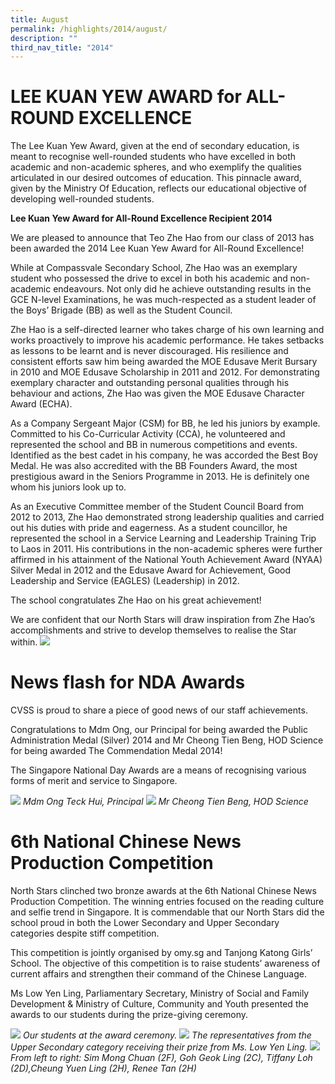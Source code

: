 ```yaml
---
title: August
permalink: /highlights/2014/august/
description: ""
third_nav_title: "2014"
---
```

# LEE KUAN YEW AWARD for ALL-ROUND EXCELLENCE
The Lee Kuan Yew Award, given at the end of secondary education, is meant to recognise well-rounded students who have excelled in both academic and non-academic spheres, and who exemplify the qualities articulated in our desired outcomes of education. This pinnacle award, given by the Ministry Of Education, reflects our educational objective of developing well-rounded students.

**Lee Kuan Yew Award for All-Round Excellence Recipient 2014**

We are pleased to announce that Teo Zhe Hao from our class of 2013 has been awarded the 2014 Lee Kuan Yew Award for All-Round Excellence!  

While at Compassvale Secondary School, Zhe Hao was an exemplary student who possessed the drive to excel in both his academic and non-academic endeavours. Not only did he achieve outstanding results in the GCE N-level Examinations, he was much-respected as a student leader of the Boys’ Brigade (BB) as well as the Student Council.

Zhe Hao is a self-directed learner who takes charge of his own learning and works proactively to improve his academic performance. He takes setbacks as lessons to be learnt and is never discouraged. His resilience and consistent efforts saw him being awarded the MOE Edusave Merit Bursary in 2010 and MOE Edusave Scholarship in 2011 and 2012. For demonstrating exemplary character and outstanding personal qualities through his behaviour and actions, Zhe Hao was given the MOE Edusave Character Award (ECHA).

As a Company Sergeant Major (CSM) for BB, he led his juniors by example. Committed to his Co-Curricular Activity (CCA), he volunteered and represented the school and BB in numerous competitions and events. Identified as the best cadet in his company, he was accorded the Best Boy Medal. He was also accredited with the BB Founders Award, the most prestigious award in the Seniors Programme in 2013. He is definitely one whom his juniors look up to.

As an Executive Committee member of the Student Council Board from 2012 to 2013, Zhe Hao demonstrated strong leadership qualities and carried out his duties with pride and eagerness. As a student councillor, he represented the school in a Service Learning and Leadership Training Trip to Laos in 2011. His contributions in the non-academic spheres were further affirmed in his attainment of the National Youth Achievement Award (NYAA) Silver Medal in 2012 and the Edusave Award for Achievement, Good Leadership and Service (EAGLES) (Leadership) in 2012.

The school congratulates Zhe Hao on his great achievement!

We are confident that our North Stars will draw inspiration from Zhe Hao’s accomplishments and strive to develop themselves to realise the Star within.
![](/images/LKY%20Award.jpeg)

# News flash for NDA Awards
CVSS is proud to share a piece of good news of our staff achievements.

Congratulations to Mdm Ong, our Principal for being awarded the Public Administration Medal (Silver) 2014 and Mr Cheong Tien Beng, HOD Science for being awarded The Commendation Medal 2014! 

The Singapore National Day Awards are a means of recognising various forms of merit and service to Singapore.

![](/images/NDA%202014-1.jpeg)
_Mdm Ong Teck Hui, Principal_
![](/images/NDA%202014-2.jpeg)
_Mr Cheong Tien Beng, HOD Science_

# 6th National Chinese News Production Competition
North Stars clinched two bronze awards at the 6th National Chinese News Production Competition. The winning entries focused on the reading culture and selfie trend in Singapore. It is commendable that our North Stars did the school proud in both the Lower Secondary and Upper Secondary categories despite stiff competition.

This competition is jointly organised by omy.sg and Tanjong Katong Girls’ School. The objective of this competition is to raise students’ awareness of current affairs and strengthen their command of the Chinese Language.

Ms Low Yen Ling, Parliamentary Secretary, Ministry of Social and Family Development & Ministry of Culture, Community and Youth presented the awards to our students during the prize-giving ceremony.

![](/images/Chinese%20News%20Production-1.png)
_Our students at the award ceremony._
![](/images/Chinese%20News%20Production-2.png)
_The representatives from the Upper Secondary category receiving their prize from Ms. Low Yen Ling._
![](/images/Chinese%20News%20Production-3.png)
_From left to right: Sim Mong Chuan (2F), Goh Geok Ling (2C), Tiffany Loh (2D),Cheung Yuen Ling (2H), Renee Tan (2H)_